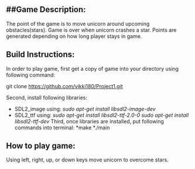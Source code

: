 ##Game Description:
-------------------
The point of the game is to move unicorn around upcoming obstacles(stars).
Game is over when unicorn crashes a star. Points are generated depending on how long player stays in game. 

Build Instructions:
-------------------
In order to play game, first get a copy of game into your directory using following command:

git clone https://github.com/vikki180/Project1.git

Second, install following libraries: 
+ SDL2_image using:
*sudo apt-get install libsdl2-image-dev*
+ SDL2_ttf using:
*sudo apt-get install libsdl2-ttf-2.0-0* 
*sudo apt-get install libsdl2-ttf-dev* 
Third, once libraries are installed, put following commands into terminal:
*make
*./main

How to play game:
-----------------
Using left, right, up, or down keys move unicorn to overcome stars.  
